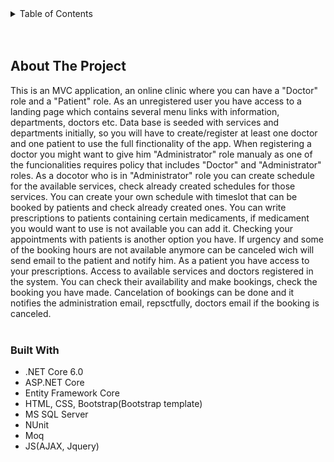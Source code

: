 <!-- TABLE OF CONTENTS -->
<details>
  <summary>Table of Contents</summary>
  <ol>
    <li>
      <a href="#about-the-project">About the project</a>
    </li>
    <li>
      <a href="#built-with">Built with</a>
    </li>
  </ol>
</details>
<br /><br />


## About The Project

This is an MVC application, an online clinic where you can have a "Doctor" role and a "Patient" role.
As an unregistered user you have access to a landing page which contains several menu links with information,
departments, doctors etc.
Data base is seeded with services and departments initially, so you will have to create/register at least one doctor and
one patient to use the full finctionality of the app.
When registering a doctor you might want to give him "Administrator" role manualy as one of the funcionalities requires policy that includes "Doctor"
and "Administrator" roles.
As a docotor who is in "Administrator" role you can create schedule for the available services, check already created schedules for those services.
You can create your own schedule with timeslot that can be booked by patients and check already created ones.
You can write prescriptions to patients containing certain medicaments, if medicament you would want to use is not available you can add it.
Checking your appointments with patients is another option you have. If urgency and some of the booking hours are not available anymore can be canceled 
wich will send email to the patient and notify him.
As a patient you have access to your prescriptions. Access to available services and doctors registered in the system.
You can check their availability and make bookings, check the booking you have made.  Cancelation of bookings can be done and it notifies the administration email, repsctfully,
doctors email if the booking is canceled.
<br /><br />


### Built With

<ul>
  <li>.NET Core 6.0</li>
  <li>ASP.NET Core</li>
  <li>Entity Framework Core</li>
  <li>HTML, CSS, Bootstrap(Bootstrap template)</li>
  <li>MS SQL Server</li>
  <li>NUnit</li>
  <li>Moq</li>
  <li>JS(AJAX, Jquery)</li>
</ul>
<br /><br />
